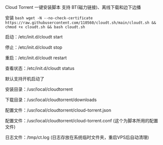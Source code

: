Cloud Torrent 一键安装脚本
支持 BT(磁力链接)、离线下载和边下边播

安装 
    ```bash
    wget -N --no-check-certificate https://raw.githubusercontent.com/110560/cloudt.sh/main/cloudt.sh && chmod +x cloudt.sh && bash cloudt.sh
    ```


启动：/etc/init.d/cloudt start

停止：/etc/init.d/cloudt stop

重启：/etc/init.d/cloudt restart

查看状态：/etc/init.d/cloudt status

默认支持开机启动了

安装目录：/usr/local/cloudtorrent

下载目录：/usr/local/cloudtorrent/downloads

配置文件：/usr/local/cloudtorrent/cloud-torrent.json

配置文件：/usr/local/cloudtorrent/cloud-torrent.conf (这个为脚本所用的配置文件)

日志文件：/tmp/ct.log (日志存放在系统临时文件夹，重启VPS后自动清理)
